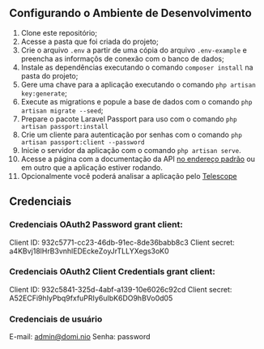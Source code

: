 ## Configurando o Ambiente de Desenvolvimento

1. Clone este repositório;
2. Acesse a pasta que foi criada do projeto;
3. Crie o arquivo `.env` a partir de uma cópia do arquivo `.env-example` e preencha as informaçõs de conexão com o banco de dados;
4. Instale as dependências executando o comando `composer install` na pasta do projeto;
5. Gere uma chave para a aplicação executando o comando `php artisan key:generate`;
6. Execute as migrations e popule a base de dados com o comando `php artisan migrate --seed`;
7. Prepare o pacote Laravel Passport para uso com o comando `php artisan passport:install`
8. Crie um cliente para autenticação por senhas com o comando `php artisan passport:client --password`
9. Inicie o servidor da aplicação com o comando `php artisan serve`.
10. Acesse a página com a documentação da API [no endereço padrão](http://127.0.0.1:8000/documentation) ou em outro que a aplicação estiver rodando.
11. Opcionalmente você poderá analisar a aplicação pelo [Telescope](http://127.0.0.1:8000/telescope)

## Credenciais

### Credenciais OAuth2 Password grant client:

Client ID: 932c5771-cc23-46db-91ec-8de36babb8c3
Client secret: a4KBvj18lHrB3vnhlEDEckeZoyJrTLLYXegs3oK0

### Credenciais OAuth2 Client Credentials grant client:

Client ID: 932c5841-325d-4abf-a139-10e6026c92cd
Client secret: A52ECFi9hIyPbq9fxfuPRIy6uIbK6DO9hBVo0d05

### Credenciais de usuário

E-mail: admin@domi.nio
Senha: password
